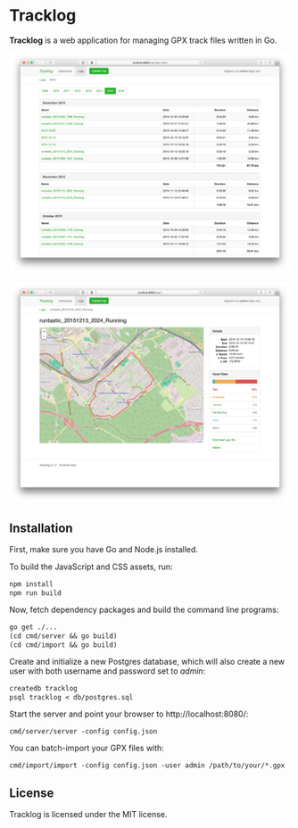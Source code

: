 # Tracklog

**Tracklog** is a web application for managing GPX track files written in Go.

![Logs screenshot](doc/logs.jpg)

![Log screenshot](doc/log.jpg)

## Installation

First, make sure you have Go and Node.js installed.

To build the JavaScript and CSS assets, run:

    npm install
    npm run build

Now, fetch dependency packages and build the command line programs:
    
    go get ./...
    (cd cmd/server && go build)
    (cd cmd/import && go build)

Create and initialize a new Postgres database, which will also create a new user
with both username and password set to *admin*:

    createdb tracklog
    psql tracklog < db/postgres.sql

Start the server and point your browser to http://localhost:8080/:

    cmd/server/server -config config.json

You can batch-import your GPX files with:

    cmd/import/import -config config.json -user admin /path/to/your/*.gpx

## License

Tracklog is licensed under the MIT license.
